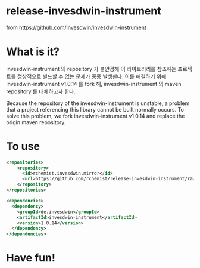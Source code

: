# release-invesdwin-instrument
from https://github.com/invesdwin/invesdwin-instrument

# What is it?
invesdwin-instrument 의 repository 가 불안정해 이 라이브러리를 참조하는 프로젝트를 정상적으로 빌드할 수 없는 문제가 종종 발생한다.
이를 해결하기 위해 invesdwin-instrument v1.0.14 를 fork 해, invesdwin-instrument 의 maven repository 를 대체하고자 한다.

Because the repository of the invesdwin-instrument is unstable, a problem that a project referencing this library cannot be built normally occurs. 
To solve this problem, we fork invesdwin-instrument v1.0.14 and replace the origin maven repository.

# To use

```xml
<repositories>
    <repository>
      <id>rchemist.invesdwin.mirror</id>
      <url>https://github.com/rchemist/release-invesdwin-instrument/raw/main/releases</url>
    </repository>
</repositories>

<dependencies>
  <dependency>
    <groupId>de.invesdwin</groupId>
    <artifactId>invesdwin-instrument</artifactId>
    <version>1.0.14</version>
  </dependency>
</dependencies>
```

# Have fun!